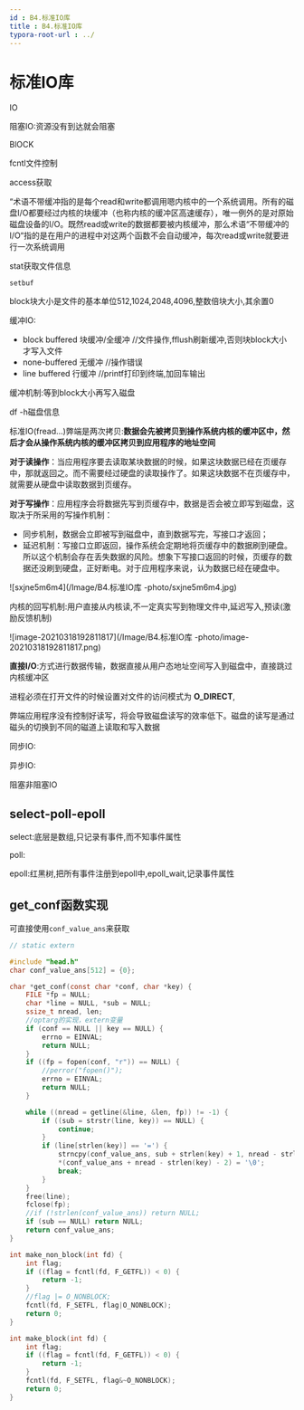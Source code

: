 ```yaml
---
id : B4.标准IO库 
title : B4.标准IO库 
typora-root-url : ../
---
```


# 标准IO库 

IO

阻塞IO:资源没有到达就会阻塞

BlOCK

fcntl文件控制

access获取

“术语不带缓冲指的是每个read和write都调用嗯内核中的一个系统调用。所有的磁盘I/O都要经过内核的块缓冲（也称内核的缓冲区高速缓存），唯一例外的是对原始磁盘设备的I/O。既然read或write的数据都要被内核缓冲，那么术语“不带缓冲的I/O“指的是在用户的进程中对这两个函数不会自动缓冲，每次read或write就要进行一次系统调用

stat获取文件信息

`setbuf`

block块大小是文件的基本单位512,1024,2048,4096,整数倍块大小,其余置0

缓冲IO:

- block buffered 块缓冲/全缓冲 //文件操作,fflush刷新缓冲,否则块block大小才写入文件
- none-buffered 无缓冲 //操作错误
- line buffered 行缓冲 //printf打印到终端,加回车输出

缓冲机制:等到block大小再写入磁盘

df -h磁盘信息

标准IO(fread...)弊端是两次拷贝:**数据会先被拷贝到操作系统内核的缓冲区中，然后才会从操作系统内核的缓冲区拷贝到应用程序的地址空间**

**对于读操作**：当应用程序要去读取某块数据的时候，如果这块数据已经在页缓存中，那就返回之。而不需要经过硬盘的读取操作了。如果这块数据不在页缓存中，就需要从硬盘中读取数据到页缓存。

**对于写操作**：应用程序会将数据先写到页缓存中，数据是否会被立即写到磁盘，这取决于所采用的写操作机制：

- 同步机制，数据会立即被写到磁盘中，直到数据写完，写接口才返回；
- 延迟机制：写接口立即返回，操作系统会定期地将页缓存中的数据刷到硬盘。所以这个机制会存在丢失数据的风险。想象下写接口返回的时候，页缓存的数据还没刷到硬盘，正好断电。对于应用程序来说，认为数据已经在硬盘中。

![sxjne5m6m4](/Image/B4.标准IO库 -photo/sxjne5m6m4.jpg)



内核的回写机制:用户直接从内核读,不一定真实写到物理文件中,延迟写入,预读(激励反馈机制)

![image-20210318192811817](/Image/B4.标准IO库 -photo/image-20210318192811817.png)

**直接I/O**:方式进行数据传输，数据直接从用户态地址空间写入到磁盘中，直接跳过内核缓冲区

进程必须在打开文件的时候设置对文件的访问模式为 **O_DIRECT**,

​	弊端应用程序没有控制好读写，将会导致磁盘读写的效率低下。磁盘的读写是通过磁头的切换到不同的磁道上读取和写入数据

同步IO:

异步IO:

阻塞非阻塞IO



## select-poll-epoll

select:底层是数组,只记录有事件,而不知事件属性

poll:

epoll:红黑树,把所有事件注册到epoll中,epoll_wait,记录事件属性





## get_conf函数实现

可直接使用`conf_value_ans`来获取

```c
// static extern

#include "head.h"
char conf_value_ans[512] = {0};

char *get_conf(const char *conf, char *key) {
    FILE *fp = NULL; 
    char *line = NULL, *sub = NULL;
    ssize_t nread, len;
    //optarg的实现，extern变量
    if (conf == NULL || key == NULL) {
        errno = EINVAL;
        return NULL;
    }
    if ((fp = fopen(conf, "r")) == NULL) {
        //perror("fopen()");
        errno = EINVAL;
        return NULL;
    }

    while ((nread = getline(&line, &len, fp)) != -1) {
        if ((sub = strstr(line, key)) == NULL) {
            continue;
        }
        if (line[strlen(key)] == '=') {
            strncpy(conf_value_ans, sub + strlen(key) + 1, nread - strlen(key) - 2);
            *(conf_value_ans + nread - strlen(key) - 2) = '\0';
            break;
        }
    }
    free(line);
    fclose(fp);
    //if (!strlen(conf_value_ans)) return NULL;
    if (sub == NULL) return NULL;
    return conf_value_ans;
}

int make_non_block(int fd) {
    int flag; 
    if ((flag = fcntl(fd, F_GETFL)) < 0) {
        return -1;
    }
    //flag |= O_NONBLOCK;
    fcntl(fd, F_SETFL, flag|O_NONBLOCK);
    return 0;
}

int make_block(int fd) {
    int flag; 
    if ((flag = fcntl(fd, F_GETFL)) < 0) {
        return -1;
    }
    fcntl(fd, F_SETFL, flag&~O_NONBLOCK);
    return 0;
}


```

